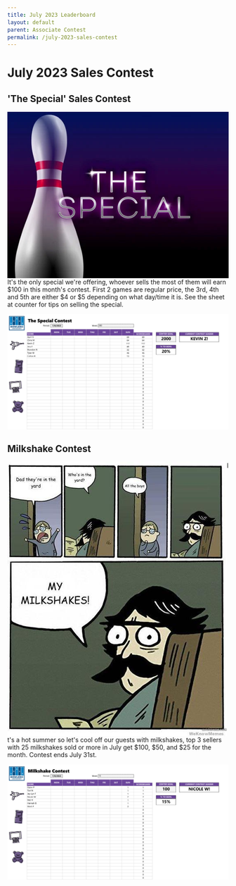 ```yaml
--- 
title: July 2023 Leaderboard
layout: default
parent: Associate Contest
permalink: /july-2023-sales-contest
---
```


# July 2023 Sales Contest

## 'The Special' Sales Contest

<img align="left" src="assets/img/the-special.jpg">

It's the only special we're offering, whoever sells the most of them will earn $100 in this month's contest. First 2 games are regular price, the 3rd, 4th and 5th are either $4 or $5 depending on what day/time it is. See the sheet at counter for tips on selling the special.


[![contest](/assets/img/the-special-week-1.png)](/assets/img/the-special-week-1.png)


## Milkshake Contest

<img align="left" src="assets/img/milkshake.jpg">

It's a hot summer so let's cool off our guests with milkshakes, top 3 sellers with 25 milkshakes sold or more in July get $100, $50, and $25 for the month. Contest ends July 31st.

[![contest](/assets/img/milkshake-week-1.png)](/assets/img/milkshake-week-1.png)
